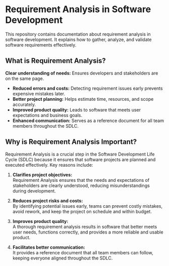 # Requirement Analysis in Software Development
This repository contains documentation about requirement analysis in software development. It explains how to gather, analyze, and validate software requirements effectively.
## What is Requirement Analysis?
**Clear understanding of needs:** Ensures developers and stakeholders are on the same page.
- **Reduced errors and costs:** Detecting requirement issues early prevents expensive mistakes later.
- **Better project planning:** Helps estimate time, resources, and scope accurately.
- **Improved product quality:** Leads to software that meets user expectations and business goals.
- **Enhanced communication:** Serves as a reference document for all team members throughout the SDLC.
## Why is Requirement Analysis Important?
Requirement Analysis is a crucial step in the Software Development Life Cycle (SDLC) because it ensures that software projects are planned and executed effectively. Key reasons include:

1. **Clarifies project objectives:**  
   Requirement Analysis ensures that the needs and expectations of stakeholders are clearly understood, reducing misunderstandings during development.

2. **Reduces project risks and costs:**  
   By identifying potential issues early, teams can prevent costly mistakes, avoid rework, and keep the project on schedule and within budget.

3. **Improves product quality:**  
   A thorough requirement analysis results in software that better meets user needs, functions correctly, and provides a more reliable and usable product.

4. **Facilitates better communication:**  
   It provides a reference document that all team members can follow, keeping everyone aligned throughout the SDLC.